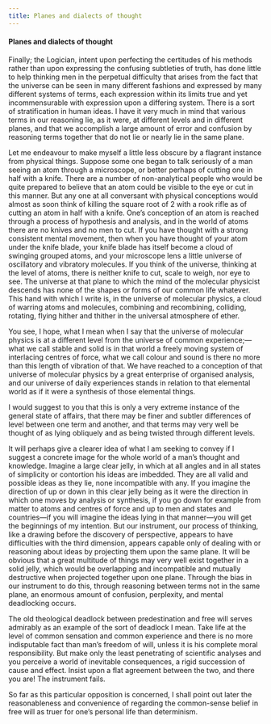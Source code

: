 ```yaml
---
title: Planes and dialects of thought
---
```

#### Planes and dialects of thought

Finally; the Logician, intent upon perfecting the certitudes of his
methods rather than upon expressing the confusing subtleties of truth,
has done little to help thinking men in the perpetual difficulty that
arises from the fact that the universe can be seen in many different
fashions and expressed by many different systems of terms, each
expression within its limits true and yet incommensurable with
expression upon a differing system. There is a sort of stratification in
human ideas. I have it very much in mind that various terms in our
reasoning lie, as it were, at different levels and in different planes,
and that we accomplish a large amount of error and confusion by
reasoning terms together that do not lie or nearly lie in the same
plane.

Let me endeavour to make myself a little less obscure by a flagrant
instance from physical things. Suppose some one began to talk seriously
of a man seeing an atom through a microscope, or better perhaps of
cutting one in half with a knife. There are a number of non-analytical
people who would be quite prepared to believe that an atom could be
visible to the eye or cut in this manner. But any one at all conversant
with physical conceptions would almost as soon think of killing the
square root of 2 with a rook rifle as of cutting an atom in half with a
knife. One’s conception of an atom is reached through a process of
hypothesis and analysis, and in the world of atoms there are no knives
and no men to cut. If you have thought with a strong consistent mental
movement, then when you have thought of your atom under the knife blade,
your knife blade has itself become a cloud of swinging grouped atoms,
and your microscope lens a little universe of oscillatory and vibratory
molecules. If you think of the universe, thinking at the level of atoms,
there is neither knife to cut, scale to weigh, nor eye to see. The
universe at that plane to which the mind of the molecular physicist
descends has none of the shapes or forms of our common life whatever.
This hand with which I write is, in the universe of molecular physics, a
cloud of warring atoms and molecules, combining and recombining,
colliding, rotating, flying hither and thither in the universal
atmosphere of ether.

You see, I hope, what I mean when I say that the universe of molecular
physics is at a different level from the universe of common
experience;—what we call stable and solid is in that world a freely
moving system of interlacing centres of force, what we call colour and
sound is there no more than this length of vibration of that. We have
reached to a conception of that universe of molecular physics by a great
enterprise of organised analysis, and our universe of daily experiences
stands in relation to that elemental world as if it were a synthesis of
those elemental things.

I would suggest to you that this is only a very extreme instance of the
general state of affairs, that there may be finer and subtler
differences of level between one term and another, and that terms may
very well be thought of as lying obliquely and as being twisted through
different levels.

It will perhaps give a clearer idea of what I am seeking to convey if I
suggest a concrete image for the whole world of a man’s thought and
knowledge. Imagine a large clear jelly, in which at all angles and in
all states of simplicity or contortion his ideas are imbedded. They are
all valid and possible ideas as they lie, none incompatible with any. If
you imagine the direction of up or down in this clear jelly being as it
were the direction in which one moves by analysis or synthesis, if you
go down for example from matter to atoms and centres of force and up to
men and states and countries—if you will imagine the ideas lying in that
manner—you will get the beginnings of my intention. But our instrument,
our process of thinking, like a drawing before the discovery of
perspective, appears to have difficulties with the third dimension,
appears capable only of dealing with or reasoning about ideas by
projecting them upon the same plane. It will be obvious that a great
multitude of things may very well exist together in a solid jelly, which
would be overlapping and incompatible and mutually destructive when
projected together upon one plane. Through the bias in our instrument to
do this, through reasoning between terms not in the same plane, an
enormous amount of confusion, perplexity, and mental deadlocking occurs.

The old theological deadlock between predestination and free will serves
admirably as an example of the sort of deadlock I mean. Take life at the
level of common sensation and common experience and there is no more
indisputable fact than man’s freedom of will, unless it is his complete
moral responsibility. But make only the least penetrating of scientific
analyses and you perceive a world of inevitable consequences, a rigid
succession of cause and effect. Insist upon a flat agreement between the
two, and there you are\! The instrument fails.

So far as this particular opposition is concerned, I shall point out
later the reasonableness and convenience of regarding the common-sense
belief in free will as truer for one’s personal life than determinism.
